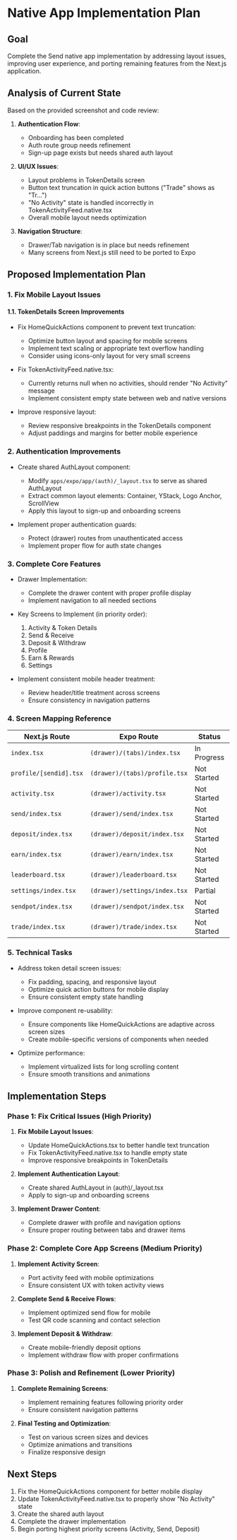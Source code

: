 # Native App Implementation Plan

## Goal

Complete the Send native app implementation by addressing layout issues, improving user experience, and porting remaining features from the Next.js application.

## Analysis of Current State

Based on the provided screenshot and code review:

1. **Authentication Flow**:
   - Onboarding has been completed
   - Auth route group needs refinement
   - Sign-up page exists but needs shared auth layout

2. **UI/UX Issues**:
   - Layout problems in TokenDetails screen
   - Button text truncation in quick action buttons ("Trade" shows as "Tr...")
   - "No Activity" state is handled incorrectly in TokenActivityFeed.native.tsx
   - Overall mobile layout needs optimization

3. **Navigation Structure**:
   - Drawer/Tab navigation is in place but needs refinement
   - Many screens from Next.js still need to be ported to Expo

## Proposed Implementation Plan

### 1. Fix Mobile Layout Issues

#### 1.1. TokenDetails Screen Improvements

- Fix HomeQuickActions component to prevent text truncation:
  - Optimize button layout and spacing for mobile screens
  - Implement text scaling or appropriate text overflow handling
  - Consider using icons-only layout for very small screens

- Fix TokenActivityFeed.native.tsx:
  - Currently returns null when no activities, should render "No Activity" message
  - Implement consistent empty state between web and native versions

- Improve responsive layout:
  - Review responsive breakpoints in the TokenDetails component
  - Adjust paddings and margins for better mobile experience

### 2. Authentication Improvements

- Create shared AuthLayout component:
  - Modify `apps/expo/app/(auth)/_layout.tsx` to serve as shared AuthLayout
  - Extract common layout elements: Container, YStack, Logo Anchor, ScrollView
  - Apply this layout to sign-up and onboarding screens

- Implement proper authentication guards:
  - Protect (drawer) routes from unauthenticated access
  - Implement proper flow for auth state changes

### 3. Complete Core Features

- Drawer Implementation:
  - Complete the drawer content with proper profile display
  - Implement navigation to all needed sections

- Key Screens to Implement (in priority order):
  1. Activity & Token Details
  2. Send & Receive
  3. Deposit & Withdraw
  4. Profile
  5. Earn & Rewards
  6. Settings

- Implement consistent mobile header treatment:
  - Review header/title treatment across screens
  - Ensure consistency in navigation patterns

### 4. Screen Mapping Reference

| Next.js Route | Expo Route | Status | Priority |
|---------------|------------|--------|----------|
| `index.tsx` | `(drawer)/(tabs)/index.tsx` | In Progress | High |
| `profile/[sendid].tsx` | `(drawer)/(tabs)/profile.tsx` | Not Started | High |
| `activity.tsx` | `(drawer)/activity.tsx` | Not Started | High |
| `send/index.tsx` | `(drawer)/send/index.tsx` | Not Started | High |
| `deposit/index.tsx` | `(drawer)/deposit/index.tsx` | Not Started | High |
| `earn/index.tsx` | `(drawer)/earn/index.tsx` | Not Started | Medium |
| `leaderboard.tsx` | `(drawer)/leaderboard.tsx` | Not Started | Medium |
| `settings/index.tsx` | `(drawer)/settings/index.tsx` | Partial | Medium |
| `sendpot/index.tsx` | `(drawer)/sendpot/index.tsx` | Not Started | Low |
| `trade/index.tsx` | `(drawer)/trade/index.tsx` | Not Started | Low |

### 5. Technical Tasks

- Address token detail screen issues:
  - Fix padding, spacing, and responsive layout
  - Optimize quick action buttons for mobile display
  - Ensure consistent empty state handling

- Improve component re-usability:
  - Ensure components like HomeQuickActions are adaptive across screen sizes
  - Create mobile-specific versions of components when needed

- Optimize performance:
  - Implement virtualized lists for long scrolling content
  - Ensure smooth transitions and animations

## Implementation Steps

### Phase 1: Fix Critical Issues (High Priority)

1. **Fix Mobile Layout Issues**:
   - Update HomeQuickActions.tsx to better handle text truncation
   - Fix TokenActivityFeed.native.tsx to handle empty state
   - Improve responsive breakpoints in TokenDetails

2. **Implement Authentication Layout**:
   - Create shared AuthLayout in (auth)/_layout.tsx
   - Apply to sign-up and onboarding screens

3. **Implement Drawer Content**:
   - Complete drawer with profile and navigation options
   - Ensure proper routing between tabs and drawer items

### Phase 2: Complete Core App Screens (Medium Priority)

1. **Implement Activity Screen**:
   - Port activity feed with mobile optimizations
   - Ensure consistent UX with token activity views

2. **Complete Send & Receive Flows**:
   - Implement optimized send flow for mobile
   - Test QR code scanning and contact selection

3. **Implement Deposit & Withdraw**:
   - Create mobile-friendly deposit options
   - Implement withdraw flow with proper confirmations

### Phase 3: Polish and Refinement (Lower Priority)

1. **Complete Remaining Screens**:
   - Implement remaining features following priority order
   - Ensure consistent navigation patterns

2. **Final Testing and Optimization**:
   - Test on various screen sizes and devices
   - Optimize animations and transitions
   - Finalize responsive design

## Next Steps

1. Fix the HomeQuickActions component for better mobile display
2. Update TokenActivityFeed.native.tsx to properly show "No Activity" state
3. Create the shared auth layout 
4. Complete the drawer implementation
5. Begin porting highest priority screens (Activity, Send, Deposit)